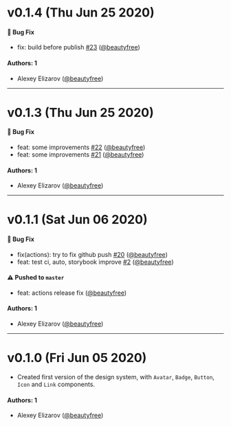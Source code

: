 # v0.1.4 (Thu Jun 25 2020)

#### 🐛 Bug Fix

- fix: build before publish [#23](https://github.com/devall/ui/pull/23) ([@beautyfree](https://github.com/beautyfree))

#### Authors: 1

- Alexey Elizarov ([@beautyfree](https://github.com/beautyfree))

---

# v0.1.3 (Thu Jun 25 2020)

#### 🐛 Bug Fix

- feat: some improvements [#22](https://github.com/devall/ui/pull/22) ([@beautyfree](https://github.com/beautyfree))
- feat: some improvements [#21](https://github.com/devall/ui/pull/21) ([@beautyfree](https://github.com/beautyfree))

#### Authors: 1

- Alexey Elizarov ([@beautyfree](https://github.com/beautyfree))

---

# v0.1.1 (Sat Jun 06 2020)

#### 🐛 Bug Fix

- fix(actions): try to fix github push [#20](https://github.com/devall/ui/pull/20) ([@beautyfree](https://github.com/beautyfree))
- feat: test ci, auto, storybook improve [#2](https://github.com/devall/ui/pull/2) ([@beautyfree](https://github.com/beautyfree))

#### ⚠️ Pushed to `master`

- feat: actions release fix ([@beautyfree](https://github.com/beautyfree))

#### Authors: 1

- Alexey Elizarov ([@beautyfree](https://github.com/beautyfree))

---

# v0.1.0 (Fri Jun 05 2020)

- Created first version of the design system, with `Avatar`, `Badge`, `Button`, `Icon` and `Link` components.

#### Authors: 1

- Alexey Elizarov ([@beautyfree](https://github.com/beautyfree))
